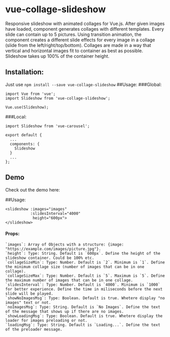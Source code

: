 # vue-collage-slideshow
Responsive slideshow with animated collages for Vue.js.
After given images have loaded, component generates collages with different templates.
Every slide can contain up to 5 pictures.
Using transition animation, the component creates a different slide effects for every image in a collage (slide from the left/right/top/bottom).
Collages are made in a way that vertical and horizontal images fit to container as best as possible.
Slideshow takes up 100% of the container height.
## Installation:
Just use `npm install --save vue-collage-slideshow`
##Usage:
###Global:
```
import Vue from 'vue';
import Slideshow from 'vue-collage-slideshow';

Vue.use(Slideshow);
```
###Local:
```
import Slideshow from 'vue-carousel';

export default {
  ...
  components: {
    Slideshow
  }
  ...
};
```
## Demo
Check out the demo here:

##Usage:
```
<slideshow :images="images" 
           :slidesInterval="4000"
            height="600px">
</slideshow>
```
#### Props:
```
`images`: Array of Objects with a structure: {image: "https://example.com/images/picture.jpg"}.
`height`: Type: String. Default is `600px`. Define the height of the slideshow container. Could be 100% etc.
`collageSizeMin`: Type: Number. Default is `2`. Minimum is `1`. Define the minimum collage size (number of images that can be in one collage).
`collageSizeMax`: Type: Number. Default is `5`. Maximum is `5`. Define the maximum number of images that can be in one collage.
`slidesInterval`: Type: Number. Default is `4000`. Minimum is `1000` for better experience. Define the time in miliseconds before the next slide will be played.
`showNoImagesMsg`: Type: Boolean. Default is true. Whetere display "no images" text or not.
`noImagesMsg`: Type: String. Default is `No Images`. Define the text of the message that shows up if there are no images.
`showLoadingMsg`: Type: Boolean. Default is true. Whetere display the loader for images preloading or not.
`loadingMsg`: Type: String. Default is `Loading...`. Define the text of the preloader message.
```